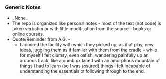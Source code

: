 ### Generic Notes
  * \_None\_
  * The repo is organized like personal notes - most of the text (not code) is taken verbatim or with little modification from the source - books or online courses.
  * Quote/Reminder from A.G. -
    - I admired the facility with which they picked up, as if at play, new ideas, juggling them as if familiar with them from the cradle – while for myself I felt clumsy, even oafish, wandering
      painfully up an arduous track, like a dumb ox faced with an amorphous mountain of things I had to learn (so I was assured) things I felt incapable of understanding the essentials or following
      through to the end.
